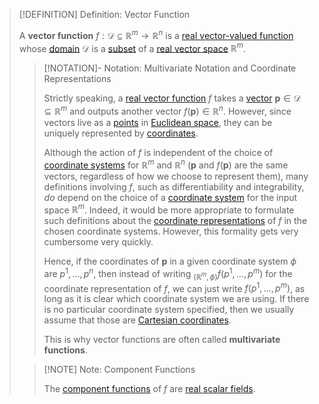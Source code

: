 >[!DEFINITION] Definition: Vector Function
>
>A **vector function** $f: \mathcal{D} \subseteq \mathbb{R}^m \to \mathbb{R}^n$ is a [real vector-valued function](../Real%20Vector-Valued%20Function.md) whose [domain](../../Functions/index.md) $\mathcal{D}$ is a [subset](../../../Set%20Theory/Sets.md) of a [real vector space](../../../../Algebra/Linear%20Algebra/Matrices/Row%20and%20Column%20Vectors/Real%20Vectors/Structure%20of%20the%20Real%20Vector%20Space.md) $\mathbb{R}^m$.
>
>>[!NOTATION]- Notation: Multivariate Notation and Coordinate Representations
>>
>>Strictly speaking, a [real vector function](Real%20Vector%20Function.md) $f$ takes a [vector](../../../../Algebra/Linear%20Algebra/Matrices/Row%20and%20Column%20Vectors/Real%20Vectors/Real%20Vector.md) $\mathbf{p} \in \mathcal{D} \subseteq \mathbb{R}^m$ and outputs another vector $f(\mathbf{p}) \in \mathbb{R}^n$. However, since vectors live as a [points](../../../Geometry/Euclidean%20Geometry/Euclidean%20Space/Points%20vs%20Vectors/index.md) in [Euclidean space](../The%20Topology%20of%20Euclidean%20Space.md), they can be uniquely represented by [coordinates](../../../Geometry/Euclidean%20Geometry/Euclidean%20Space/Coordinate%20Systems/index.md).
>>
>>Although the action of $f$ is independent of the choice of [coordinate systems](../../../Geometry/Euclidean%20Geometry/Euclidean%20Space/Coordinate%20Systems/index.md) for $\mathbb{R}^m$ and $\mathbb{R}^n$ ($\mathbf{p}$ and $f(\mathbf{p})$ are the same vectors, regardless of how we choose to represent them), many definitions involving $f$, such as differentiability and integrability, *do* depend on the choice of a [coordinate system](../../../Geometry/Euclidean%20Geometry/Euclidean%20Space/Coordinate%20Systems/index.md) for the input space $\mathbb{R}^m$. Indeed, it would be more appropriate to formulate such definitions about the [coordinate representations](../../Analysis%20on%20Manifolds/Coordinate%20Representation%20of%20Functions.md) of $f$ in the chosen coordinate systems. However, this formality gets very cumbersome very quickly.
>>
>>Hence, if the coordinates of $\mathbf{p}$ in a given coordinate system $\phi$ are $p^1, \dotsc, p^n$, then instead of writing ${}_{(\mathbb{R}^m, \phi)}f(p^1,\dotsc,p^m)$ for the coordinate representation of $f$, we can just write $f(p^1,\dotsc,p^m)$, as long as it is clear which coordinate system we are using. If there is no particular coordinate system specified, then we usually assume that those are [Cartesian coordinates](../../../../Geometry/Euclidean%20Geometry/Euclidean%20Space/Coordinate%20Systems/Cartesian%20Coordinate%20System.md).
>>
>>This is why vector functions are often called **multivariate functions**.
>>
>
>>[!NOTE] Note: Component Functions
>>
>>The [component functions](../Real%20Vector-Valued%20Function.md) of $f$ are [real scalar fields](Scalar%20Fields/Real%20Scalar%20Field.md).
>>
>

